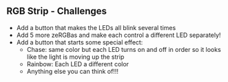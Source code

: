 RGB Strip - Challenges
---

- Add a button that makes the LEDs all blink several times
- Add 5 more zeRGBas and make each control a different LED separately!
- Add a button that starts some special effect:
  - Chase: same color but each LED turns on and off in order so it looks like the light is moving up the strip
  - Rainbow: Each LED a different color
  - Anything else you can think of!!!
